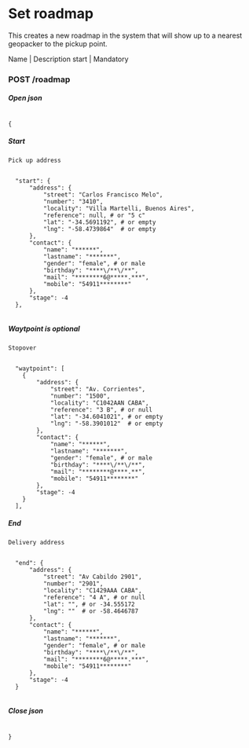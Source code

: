 # Set roadmap

This creates a new roadmap in the system that will show up to a nearest geopacker to the pickup point.

Name | Description
start | Mandatory


### POST /roadmap

##### Open json
```shell

{

```

##### Start
`Pick up address`
```shell

  "start": {
      "address": {
          "street": "Carlos Francisco Melo",
          "number": "3410",
          "locality": "Villa Martelli, Buenos Aires",
          "reference": null, # or "5 c"
          "lat": "-34.5691192", # or empty
          "lng": "-58.4739864"  # or empty
      },
      "contact": {
          "name": "******",
          "lastname": "*******",
          "gender": "female", # or male
          "birthday": "****\/**\/**",
          "mail": "********6@*****.***",
          "mobile": "54911********"
      },
      "stage": -4
  },
  
```
##### Waytpoint is optional
`Stopover`
```shell

  "waytpoint": [
    {
        "address": {
            "street": "Av. Corrientes",
            "number": "1500",
            "locality": "C1042AAN CABA",
            "reference": "3 B", # or null
            "lat": "-34.6041021", # or empty
            "lng": "-58.3901012"  # or empty
        },
        "contact": {
            "name": "******",
            "lastname": "*******",
            "gender": "female", # or male
            "birthday": "****\/**\/**",
            "mail": "********@****.**",
            "mobile": "54911********"
        },
        "stage": -4
    }
  ],

```

##### End
`Delivery address`
```shell

  "end": {
      "address": {
          "street": "Av Cabildo 2901",
          "number": "2901",
          "locality": "C1429AAA CABA",
          "reference": "4 A", # or null
          "lat": "", # or -34.555172
          "lng": ""  # or -58.4646787
      },
      "contact": {
          "name": "******",
          "lastname": "*******",
          "gender": "female", # or male
          "birthday": "****\/**\/**",
          "mail": "********6@*****.***",
          "mobile": "54911********"
      },
      "stage": -4
  } 


```

##### Close json
```shell

}

```
